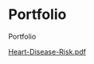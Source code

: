 # Portfolio
Portfolio

[Heart-Disease-Risk.pdf](https://github.com/abrink13/Data-Science-Portfolio/files/10726274/Heart-Disease-Risk.pdf)

